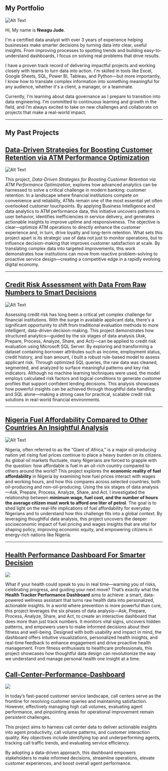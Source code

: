 ## My Portfolio
![Alt Text](https://github.com/judoski366/Judenwagu-portfolio/blob/main/Github%20profile%20pics.jfif)

Hi, My name is **Nwagu Jude**.

I'm a certified data analyst with over 3 years of experience helping businesses make smarter decisions by turning data into clear, useful insights. From improving processes to spotting trends and building easy-to-understand dashboards, I focus on solving real problems that drive results.

I have a proven track record of delivering impactful projects and working closely with teams to turn data into action. I'm skilled in tools like Excel, Google Sheets, SQL, Power BI, Tableau, and Python—but more importantly, I know how to translate complex information into something meaningful for any audience, whether it's a client, a manager, or a teammate.

Currently, I'm learning about data governance as I prepare to transition into data engineering. I'm committed to continuous learning and growth in the field, and I’m always excited to take on new challenges and collaborate on projects that make a real-world impact.

---

## My Past Projects

## [Data-Driven Strategies for Boosting Customer Retention via ATM Performance Optimization](https://github.com/judoski366/Data-Driven_Atm-Optimization)

![Alt Text](https://github.com/judoski366/Data-Driven_Atm-Optimization/blob/main/Atm_pic.jpg)

This project, *Data-Driven Strategies for Boosting Customer Retention via ATM Performance Optimization*, explores how advanced analytics can be harnessed to solve a critical challenge in modern banking: customer retention. In a landscape where financial institutions compete on convenience and reliability, ATMs remain one of the most essential yet often overlooked customer touchpoints. By applying Business Intelligence and data analytics to ATM performance data, this initiative uncovers patterns in user behavior, identifies inefficiencies in service delivery, and generates actionable insights to improve uptime and responsiveness. The objective is clear—optimize ATM operations to directly enhance the customer experience and, in turn, drive loyalty and long-term retention. What sets this project apart is its strategic use of data not just to monitor operations, but to influence decision-making that improves customer satisfaction at scale. By translating complex data into targeted improvements, this work demonstrates how institutions can move from reactive problem-solving to proactive service design—creating a competitive edge in a rapidly evolving digital economy.

---

## [Credit Risk Assessment with Data From Raw Numbers to Smart Decisions](https://github.com/judoski366/Credit-Risk-Assessment-with-Data-From-Raw-Numbers-to-Smart-Decisions/blob/main/README.md)

![Alt Text](https://github.com/judoski366/Credit-Risk-Assessment-with-Data-From-Raw-Numbers-to-Smart-Decisions/blob/main/Free%20Vector%20_%20Risk%20management%20concept%20illustration.jpeg)


Assessing credit risk has long been a critical yet complex challenge for financial institutions. With the surge in available applicant data, there's a significant opportunity to shift from traditional evaluation methods to more intelligent, data-driven decision-making. This project demonstrates how structured analytics—guided by the six stages of data analysis (Ask, Prepare, Process, Analyze, Share, and Act)—can be applied to credit risk evaluation using Microsoft SQL Server. By exploring and transforming a dataset containing borrower attributes such as income, employment status, credit history, and loan amount, I built a robust rule-based model to assess applicant risk. Through optimized SQL queries, the raw data was cleaned, segmented, and analyzed to surface meaningful patterns and key risk indicators. Although no machine learning techniques were used, the model employs calculated risk factors and logical conditions to generate customer profiles that support confident lending decisions. This analysis showcases how powerful insights can be achieved through thoughtful data handling and SQL alone—making a strong case for practical, scalable credit risk solutions in real-world financial environments.

---

## [Nigeria Fuel Affordability Compared to Other Countries An Insightful Analysis](https://github.com/judoski366/Nigeria-s-Fuel-Affordability-Compared-to-Other-Countries-An-Insightful-Analysis.)

![Alt Text](https://github.com/judoski366/Nigeria-s-Fuel-Affordability-Compared-to-Other-Countries-An-Insightful-Analysis./blob/main/oil%20price.jpg)


Nigeria, often referred to as the “Giant of Africa,” is a major oil-producing nation yet rising fuel prices continue to place a heavy burden on its citizens. As global oil markets fluctuate, many Nigerians are forced to grapple with the question: how affordable is fuel in an oil-rich country compared to others around the world? This project explores the **economic reality of fuel affordability** in Nigeria by examining how fuel prices interact with wages and working hours, and how this compares across selected countries, both oil-producing and non-oil-producing. Using the six stages of data analysis—Ask, Prepare, Process, Analyze, Share, and Act. I investigated the relationship between **minimum wage, fuel cost, and the number of hours the average citizen must work to afford one liter of petrol**. The goal is to shed light on the real-life implications of fuel affordability for everyday Nigerians and to understand how this challenge fits into a global context. By leveraging thoughtful data analysis, this project uncovers the deeper socioeconomic impact of fuel pricing and wages insights that are vital for shaping policy, improving economic equity, and empowering citizens in energy-rich nations like Nigeria.


---

## [Health Performance Dashboard For Smarter Decision](https://github.com/judoski366/Health-Performance-Dashboard-For-Smarter-Decision)

![](https://github.com/judoski366/Health-Performance-Dashboard-For-Smarter-Decision/blob/main/Health%20dashboard.PNG)


What if your health could speak to you in real time—warning you of risks, celebrating progress, and guiding your next move? That’s exactly what the **Health Tracker Performance Dashboard** aims to achieve: a smart, data-powered wellness assistant that turns raw health data into personalized, actionable insights. In a world where prevention is more powerful than cure, this project leverages the six phases of data analysis—Ask, Prepare, Process, Analyze, Share, and Act, to create an interactive dashboard that does more than just track numbers. It monitors vital signs, uncovers hidden patterns, and empowers users to make informed decisions about their fitness and well-being. Designed with both usability and impact in mind, the dashboard offers intuitive visualizations, personalized health insights, and real-time feedback to enhance engagement and drive proactive health management. From fitness enthusiasts to healthcare professionals, this project showcases how thoughtful data design can revolutionize the way we understand and manage personal health one insight at a time.


## [Call-Center-Performance-Dashboard](https://github.com/judoski366/Call-Center-Performance-Dashboard)

![](https://github.com/judoski366/Call-Center-Performance-Dashboard/blob/main/call%20centre%20image.jpg)


In today’s fast-paced customer service landscape, call centers serve as the frontline for resolving customer queries and maintaining satisfaction. However, effectively managing high call volumes, evaluating agent performance, and pinpointing areas for operational improvement remain persistent challenges.

This project aims to harness call center data to deliver actionable insights into agent productivity, call volume patterns, and customer interaction quality. Key objectives include identifying top and underperforming agents, tracking call traffic trends, and evaluating service efficiency.

By adopting a data-driven approach, this dashboard empowers stakeholders to make informed decisions, streamline operations, elevate customer experiences, and boost overall agent performance.




















